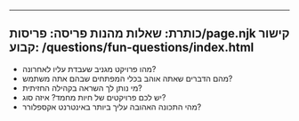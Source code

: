 ***

## כותרת: שאלות מהנות&#xA;פריסה: פריסות/page.njk&#xA;קישור קבוע: /questions/fun-questions/index.html

*   מהו פרויקט מגניב שעבדת עליו לאחרונה?
*   מהם הדברים שאתה אוהב בכלי המפתחים שבהם אתה משתמש?
*   מי נותן לך השראה בקהילה החזיתית?
*   יש לכם פרויקטים של חיות מחמד? איזה סוג?
*   מהי התכונה האהובה עליך ביותר באינטרנט אקספלורר?

